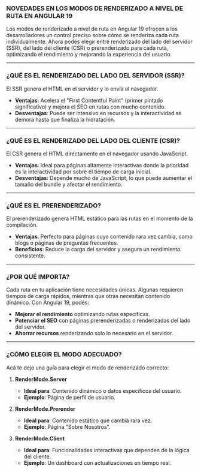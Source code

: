 ### NOVEDADES EN LOS MODOS DE RENDERIZADO A NIVEL DE RUTA EN ANGULAR 19

Los modos de renderizado a nivel de ruta en Angular 19 ofrecen a los desarrolladores un control preciso sobre cómo se renderiza cada ruta individualmente. Ahora podés elegir entre renderizado del lado del servidor (SSR), del lado del cliente (CSR) o prerenderizado para cada ruta, optimizando el rendimiento y mejorando la experiencia del usuario.

----------

### ¿QUÉ ES EL RENDERIZADO DEL LADO DEL SERVIDOR (SSR)?

El SSR genera el HTML en el servidor y lo envía al navegador.

-   **Ventajas**: Acelera el "First Contentful Paint" (primer pintado significativo) y mejora el SEO en rutas con mucho contenido.
-   **Desventajas**: Puede ser intensivo en recursos y la interactividad se demora hasta que finaliza la hidratación.

----------

### ¿QUÉ ES EL RENDERIZADO DEL LADO DEL CLIENTE (CSR)?

El CSR genera el HTML directamente en el navegador usando JavaScript.

-   **Ventajas**: Ideal para páginas altamente interactivas donde la prioridad es la interactividad por sobre el tiempo de carga inicial.
-   **Desventajas**: Depende mucho de JavaScript, lo que puede aumentar el tamaño del bundle y afectar el rendimiento.

----------

### ¿QUÉ ES EL PRERENDERIZADO?

El prerenderizado genera HTML estático para las rutas en el momento de la compilación.

-   **Ventajas**: Perfecto para páginas cuyo contenido rara vez cambia, como blogs o páginas de preguntas frecuentes.
-   **Beneficios**: Reduce la carga del servidor y asegura un rendimiento consistente.

----------

### ¿POR QUÉ IMPORTA?

Cada ruta en tu aplicación tiene necesidades únicas. Algunas requieren tiempos de carga rápidos, mientras que otras necesitan contenido dinámico. Con Angular 19, podés:

-   **Mejorar el rendimiento** optimizando rutas específicas.
-   **Potenciar el SEO** con páginas prerenderizadas o renderizadas del lado del servidor.
-   **Ahorrar recursos** renderizando solo lo necesario en el servidor.

----------

### ¿CÓMO ELEGIR EL MODO ADECUADO?

Acá te dejo una guía para elegir el modo de renderizado correcto:

1.  **RenderMode.Server**
    
    -   **Ideal para**: Contenido dinámico o datos específicos del usuario.
    -   **Ejemplo**: Página de perfil de usuario.
2.  **RenderMode.Prerender**
    
    -   **Ideal para**: Contenido estático que cambia rara vez.
    -   **Ejemplo**: Página "Sobre Nosotros".
3.  **RenderMode.Client**
    
    -   **Ideal para**: Funcionalidades interactivas que dependen de la lógica del cliente.
    -   **Ejemplo**: Un dashboard con actualizaciones en tiempo real.
